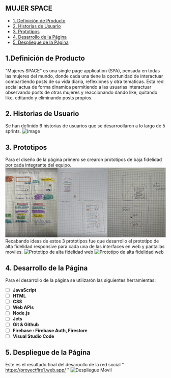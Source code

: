 
## MUJER SPACE
* [1. Definición de Producto](#1-definición-de-producto)
* [2. Historias de Usuario](#2-historias-de-usuario)
* [3. Prototipos](#3-prototipos)
* [4. Desarrollo de la Página](#4-desarrollo-de-la-página)
* [5. Despliegue de la Página](#5-despliegue-de-la-página)
## 1.Definición de Producto
"Mujeres SPACE" es una single page application (SPA), pensada en todas las mujeres del mundo, donde cada una tiene la oportunidad de interactuar compartiendo posts de su vida diaria, reflexiones y otra tematicas. Esta red social actua de forma dinamica permitiendo a las usuarias interactuar observando posts de otras mujeres y reaccionando dando like, quitando like, editando y eliminando posts propios.
## 2. Historias de Usuario
Se han definido 6 historias de usuarios que se desarroollaron a lo largo de 5 sprints.
![image](https://github.com/Carolinava21/DEV011-social-network/assets/142191821/8171824a-6282-4d9b-a052-9c5228ad1131)
## 3. Prototipos
Para el diseño de la página primero se crearon prototipos de baja fidelidad por cada integrante del equipo.
![Prototipo de baja fidelidad ](https://raw.githubusercontent.com/Carolinava21/DEV011-social-network/main/src/img/prototipos.png)
Recabando ideas de estos 3 prototipos fue que desarrollo el prototipo de alta fidelidad responsive para cada una de las interfaces en web y pantallas moviles.
![Prototipo de alta fidelidad web](https://raw.githubusercontent.com/isadora-vargasg/DEV011-social-network/main/src/img/PAF_Web.png)
![Prototipo de alta fidelidad web](https://raw.githubusercontent.com/isadora-vargasg/DEV011-social-network/main/src/img/PAF_Movil.png)
## 4. Desarrollo de la Página
Para el desarrollo de la página se utilizarón las siguientes herramientas:
- [ ] **JavaScript**
- [ ] **HTML**
- [ ] **CSS**
- [ ] **Web APIs**
- [ ] **Node.js**
- [ ] **Jets**
- [ ] **Git & Github**
- [ ] **Firebase : Firebase Auth, Firestore**
- [ ] **Visual Studio Code**
## 5. Despliegue de la Página
Este es el resultado final del desaroollo de la red social " https://proyectfire1.web.app/ "
![Despliegue Movil ](https://raw.githubusercontent.com/isadora-vargasg/DEV011-social-network/main/src/img/Desp_Movil.png)



